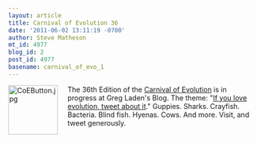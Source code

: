 ```yaml
---
layout: article
title: Carnival of Evolution 36
date: '2011-06-02 13:11:19 -0700'
author: Steve Matheson
mt_id: 4977
blog_id: 2
post_id: 4977
basename: carnival_of_evo_1
---
```

[<img src="http://pandasthumb.org/archives/assets_c/2011/06/CoEButton-thumb-100x100-640.jpg" alt="CoEButton.jpg" width="100" height="100" style="float: left; margin: 0 20px 20px 0;" class="mt-image-left" />](http://pandasthumb.org/archives/2011/06/02/CoEButton.jpg)The 36th Edition of the [Carnival of Evolution](http://carnivalofevolution.blogspot.com/) is in progress at Greg Laden's Blog. The theme: "[If you love evolution, tweet about it](http://scienceblogs.com/gregladen/2011/06/if_you_love_evolution_tweet_ab.php)." Guppies. Sharks. Crayfish. Bacteria. Blind fish. Hyenas. Cows. And more. Visit, and tweet generously.
